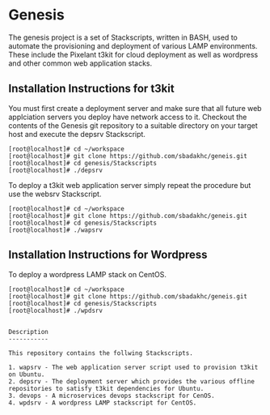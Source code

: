 Genesis 
=======
The genesis project is a set of Stackscripts, written in BASH, used to automate the provisioning and deployment of various LAMP environments. These include the Pixelant t3kit for cloud deployment as well as wordpress and other common web application stacks. 


Installation Instructions for t3kit
-----------------------------------

You must first create a deployment server and make sure that all future web applciation servers you deploy have network access to it.  Checkout the contents of the Genesis git repository to a suitable directory on your target host and execute the depsrv Stackscript.
```
[root@localhost]# cd ~/workspace
[root@localhost]# git clone https://github.com/sbadakhc/geneis.git
[root@localhost]# cd genesis/Stackscripts
[root@localhost]# ./depsrv
```

To deploy a t3kit web application server simply repeat the procedure but use the websrv Stackscript.
```
[root@localhost]# cd ~/workspace
[root@localhost]# git clone https://github.com/sbadakhc/geneis.git
[root@localhost]# cd genesis/Stackscripts
[root@localhost]# ./wapsrv
```

Installation Instructions for Wordpress 
---------------------------------------

To deploy a wordpress LAMP stack on CentOS.
```
[root@localhost]# cd ~/workspace
[root@localhost]# git clone https://github.com/sbadakhc/geneis.git
[root@localhost]# cd genesis/Stackscripts
[root@localhost]# ./wpdsrv


Description
-----------

This repository contains the follwing Stackscripts.  

1. wapsrv - The web application server script used to provision t3kit on Ubuntu.
2. depsrv - The deployment server which provides the various offline repositories to satisfy t3kit dependencies for Ubuntu.
3. devops - A microservices devops stackscript for CenOS.
4. wpdsrv - A wordpress LAMP stackscript for CentOS.

